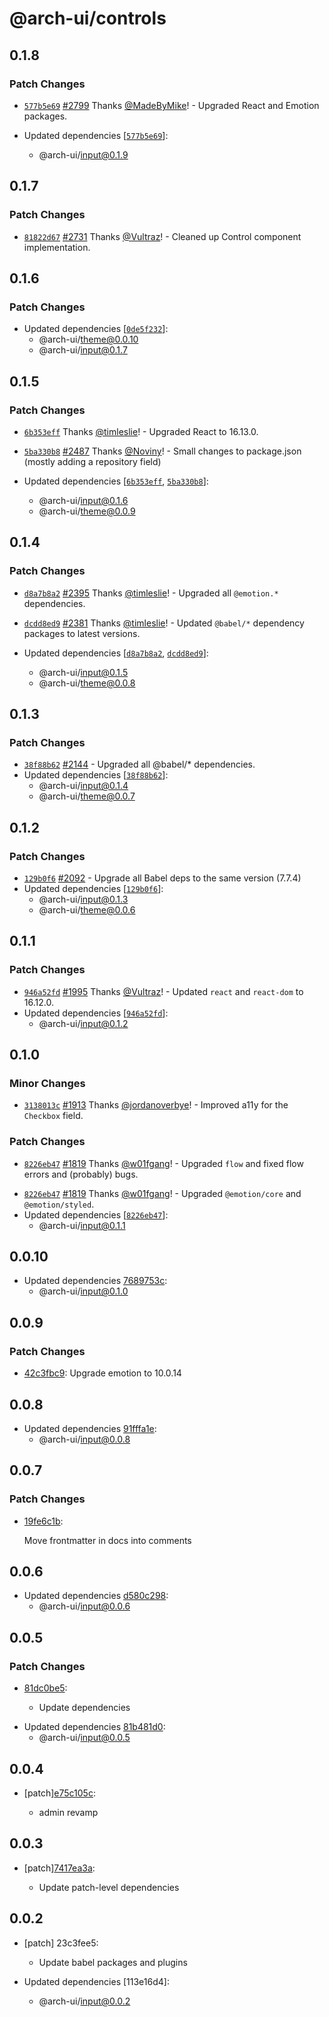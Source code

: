 # @arch-ui/controls

## 0.1.8

### Patch Changes

- [`577b5e69`](https://github.com/lorenhaim/keystone/commit/577b5e69ac4f949d1be2a80d8f391cb0a4b1333a) [#2799](https://github.com/lorenhaim/keystone/pull/2799) Thanks [@MadeByMike](https://github.com/MadeByMike)! - Upgraded React and Emotion packages.

- Updated dependencies [[`577b5e69`](https://github.com/lorenhaim/keystone/commit/577b5e69ac4f949d1be2a80d8f391cb0a4b1333a)]:
  - @arch-ui/input@0.1.9

## 0.1.7

### Patch Changes

- [`81822d67`](https://github.com/lorenhaim/keystone/commit/81822d67822bdc77b360b709f2e824cc43d88f15) [#2731](https://github.com/lorenhaim/keystone/pull/2731) Thanks [@Vultraz](https://github.com/Vultraz)! - Cleaned up Control component implementation.

## 0.1.6

### Patch Changes

- Updated dependencies [[`0de5f232`](https://github.com/lorenhaim/keystone/commit/0de5f2321ef8f9fe6dd247c3201372a4156e61e9)]:
  - @arch-ui/theme@0.0.10
  - @arch-ui/input@0.1.7

## 0.1.5

### Patch Changes

- [`6b353eff`](https://github.com/lorenhaim/keystone/commit/6b353effc8b617137a3978b2c845e01403889722) Thanks [@timleslie](https://github.com/timleslie)! - Upgraded React to 16.13.0.

* [`5ba330b8`](https://github.com/lorenhaim/keystone/commit/5ba330b8b2609ea0033a636daf9a215a5a192c20) [#2487](https://github.com/lorenhaim/keystone/pull/2487) Thanks [@Noviny](https://github.com/Noviny)! - Small changes to package.json (mostly adding a repository field)

* Updated dependencies [[`6b353eff`](https://github.com/lorenhaim/keystone/commit/6b353effc8b617137a3978b2c845e01403889722), [`5ba330b8`](https://github.com/lorenhaim/keystone/commit/5ba330b8b2609ea0033a636daf9a215a5a192c20)]:
  - @arch-ui/input@0.1.6
  - @arch-ui/theme@0.0.9

## 0.1.4

### Patch Changes

- [`d8a7b8a2`](https://github.com/lorenhaim/keystone/commit/d8a7b8a23b4c3e1545d101a92323be165ad362e2) [#2395](https://github.com/lorenhaim/keystone/pull/2395) Thanks [@timleslie](https://github.com/timleslie)! - Upgraded all `@emotion.*` dependencies.

* [`dcdd8ed9`](https://github.com/lorenhaim/keystone/commit/dcdd8ed9142cf3328a7af80bc167ef93c7669b09) [#2381](https://github.com/lorenhaim/keystone/pull/2381) Thanks [@timleslie](https://github.com/timleslie)! - Updated `@babel/*` dependency packages to latest versions.

* Updated dependencies [[`d8a7b8a2`](https://github.com/lorenhaim/keystone/commit/d8a7b8a23b4c3e1545d101a92323be165ad362e2), [`dcdd8ed9`](https://github.com/lorenhaim/keystone/commit/dcdd8ed9142cf3328a7af80bc167ef93c7669b09)]:
  - @arch-ui/input@0.1.5
  - @arch-ui/theme@0.0.8

## 0.1.3

### Patch Changes

- [`38f88b62`](https://github.com/lorenhaim/keystone/commit/38f88b62d9592d91b56528d4d9c40e9399440c4a) [#2144](https://github.com/lorenhaim/keystone/pull/2144) - Upgraded all @babel/\* dependencies.
- Updated dependencies [[`38f88b62`](https://github.com/lorenhaim/keystone/commit/38f88b62d9592d91b56528d4d9c40e9399440c4a)]:
  - @arch-ui/input@0.1.4
  - @arch-ui/theme@0.0.7

## 0.1.2

### Patch Changes

- [`129b0f6`](https://github.com/lorenhaim/keystone/commit/129b0f61f34adb7482901d2da4ddb14ce1aedd62) [#2092](https://github.com/lorenhaim/keystone/pull/2092) - Upgrade all Babel deps to the same version (7.7.4)
- Updated dependencies [[`129b0f6`](https://github.com/lorenhaim/keystone/commit/129b0f61f34adb7482901d2da4ddb14ce1aedd62)]:
  - @arch-ui/input@0.1.3
  - @arch-ui/theme@0.0.6

## 0.1.1

### Patch Changes

- [`946a52fd`](https://github.com/lorenhaim/keystone/commit/946a52fd7057bb73f4ffd465ef51498172926866) [#1995](https://github.com/lorenhaim/keystone/pull/1995) Thanks [@Vultraz](https://github.com/Vultraz)! - Updated `react` and `react-dom` to 16.12.0.
- Updated dependencies [[`946a52fd`](https://github.com/lorenhaim/keystone/commit/946a52fd7057bb73f4ffd465ef51498172926866)]:
  - @arch-ui/input@0.1.2

## 0.1.0

### Minor Changes

- [`3138013c`](https://github.com/lorenhaim/keystone/commit/3138013c49205bd7f9b05833ae6158ebeb281dc0) [#1913](https://github.com/lorenhaim/keystone/pull/1913) Thanks [@jordanoverbye](https://github.com/jordanoverbye)! - Improved a11y for the `Checkbox` field.

### Patch Changes

- [`8226eb47`](https://github.com/lorenhaim/keystone/commit/8226eb4709ea8ad5773c900eaaa96068d3cb6bad) [#1819](https://github.com/lorenhaim/keystone/pull/1819) Thanks [@w01fgang](https://github.com/w01fgang)! - Upgraded `flow` and fixed flow errors and (probably) bugs.

* [`8226eb47`](https://github.com/lorenhaim/keystone/commit/8226eb4709ea8ad5773c900eaaa96068d3cb6bad) [#1819](https://github.com/lorenhaim/keystone/pull/1819) Thanks [@w01fgang](https://github.com/w01fgang)! - Upgraded `@emotion/core` and `@emotion/styled`.
* Updated dependencies [[`8226eb47`](https://github.com/lorenhaim/keystone/commit/8226eb4709ea8ad5773c900eaaa96068d3cb6bad)]:
  - @arch-ui/input@0.1.1

## 0.0.10

- Updated dependencies [7689753c](https://github.com/lorenhaim/keystone/commit/7689753c):
  - @arch-ui/input@0.1.0

## 0.0.9

### Patch Changes

- [42c3fbc9](https://github.com/lorenhaim/keystone/commit/42c3fbc9): Upgrade emotion to 10.0.14

## 0.0.8

- Updated dependencies [91fffa1e](https://github.com/lorenhaim/keystone/commit/91fffa1e):
  - @arch-ui/input@0.0.8

## 0.0.7

### Patch Changes

- [19fe6c1b](https://github.com/lorenhaim/keystone/commit/19fe6c1b):

  Move frontmatter in docs into comments

## 0.0.6

- Updated dependencies [d580c298](https://github.com/lorenhaim/keystone/commit/d580c298):
  - @arch-ui/input@0.0.6

## 0.0.5

### Patch Changes

- [81dc0be5](https://github.com/lorenhaim/keystone/commit/81dc0be5):

  - Update dependencies

* Updated dependencies [81b481d0](https://github.com/lorenhaim/keystone/commit/81b481d0):
  - @arch-ui/input@0.0.5

## 0.0.4

- [patch][e75c105c](https://github.com/lorenhaim/keystone/commit/e75c105c):

  - admin revamp

## 0.0.3

- [patch][7417ea3a](https://github.com/lorenhaim/keystone/commit/7417ea3a):

  - Update patch-level dependencies

## 0.0.2

- [patch] 23c3fee5:

  - Update babel packages and plugins

- Updated dependencies [113e16d4]:
  - @arch-ui/input@0.0.2
